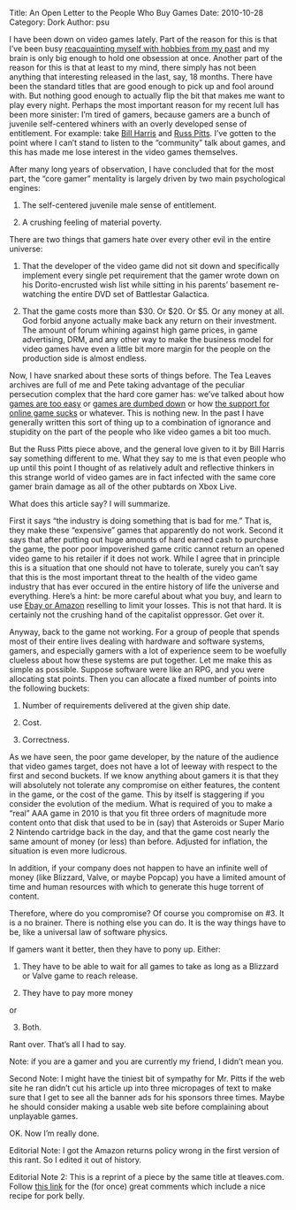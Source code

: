 Title: An Open Letter to the People Who Buy Games
Date: 2010-10-28
Category: Dork
Author: psu

I have been down on video games lately. Part of the reason for this is that I’ve been busy <a href="http://mutable-states.com/a-telescope-in-the-city.html">reacquainting myself with hobbies from my past</a> and my brain is only big enough to hold one obsession at once. Another part of the reason for this is that at least to my mind, there simply has not been anything that interesting released in the last, say, 18 months. There have been the standard titles that are good enough to pick up and fool around with. But nothing good enough to actually flip the bit that makes me want to play every night. Perhaps the most important reason for my recent lull has been more sinister: I’m tired of gamers, because gamers are a bunch of juvenile self-centered whiners with an overly developed sense of entitlement.  For example: take <a href="http://dubiousquality.blogspot.com/2010/10/open-letter-to-people-who-
make-games.html">Bill
Harris</a> and <a href="http://www.escapistmagazine.com/articles/view/columns/writersroom/8252
-Open-Letter-to-People-Who-Make-Games">Russ
Pitts</a>. I’ve gotten to the point where I can’t stand to listen to the “community” talk about games, and this has made me lose interest in the video games themselves.

After many long years of observation, I have concluded that for the most part, the “core gamer” mentality is largely driven by two main psychological engines:

1. The self-centered juvenile male sense of entitlement.

2. A crushing feeling of material poverty.

There are two things that gamers hate over every other evil in the entire universe:

1. That the developer of the video game did not sit down and specifically implement every single pet requirement that the gamer wrote down on his Dorito-encrusted wish list while sitting in his parents’ basement re-watching the entire DVD set of Battlestar Galactica.

2. That the game costs more than $30. Or $20. Or $5. Or any money at all. God forbid anyone actually make back any return on their investment. The amount of forum whining against high game prices, in game advertising, DRM, and any other way to make the business model for video games have even a little bit more margin for the people on the production side is almost endless.

Now, I have snarked about these sorts of things before. The Tea Leaves
archives are full of me and Pete taking advantage of the peculiar persecution
complex that the hard core gamer has: we&rsquo;ve talked about how <a href="http://tleaves.com/2007/08/15/hail-to-the-hard-core/">games are too
easy</a> or <a href="http://tleaves.com/2006/05/17/dumb-and-dumber/">games are
dumbed down</a> or how <a href="http://tleaves.com/2007/03/19/they-just-dont-
care/">the
support for online game sucks</a> or whatever. This is nothing new. In the past I have generally written
this sort of thing up to a combination of ignorance and stupidity on the part
of the people who like video games a bit too much.

But the Russ Pitts piece above, and the general love given to it by Bill Harris say something different to me. What they say to me is that even people who up until this point I thought of as relatively adult and reflective thinkers in this strange world of video games are in fact infected with the same core gamer brain damage as all of the other pubtards on Xbox Live.

What does this article say? I will summarize.

First it says “the industry is doing something that is bad for me.” That is, they make these “expensive” games that apparently do not work. Second it says that after putting out huge amounts of hard earned cash to purchase the game, the poor poor impoverished game critic cannot return an opened video game to his retailer if it does not work. While I agree that in principle this is a situation that one should not have to tolerate, surely you can’t say that this is the most important threat to the health of the video game industry that has ever occured in the entire history of life the universe and everything. Here’s a hint: be more careful about what you buy, and learn to use <a href="http://mutable-states.com/new-ratings-system.html">Ebay or Amazon</a> reselling to limit your losses. This is not that hard. It is certainly not the crushing hand of the capitalist oppressor. Get over it.

Anyway, back to the game not working. For a group of people that spends most of their entire lives dealing with hardware and software systems, gamers, and especially gamers with a lot of experience seem to be woefully clueless about how these systems are put together. Let me make this as simple as possible. Suppose software were like an RPG, and you were allocating stat points. Then you can allocate a fixed number of points into the following buckets:

1. Number of requirements delivered at the given ship date.

2. Cost.

3. Correctness.

As we have seen, the poor game developer, by the nature of the audience that video games target, does not have a lot of leeway with respect to the first and second buckets. If we know anything about gamers it is that they will absolutely not tolerate any compromise on either features, the content in the game, or the cost of the game. This by itself is staggering if you consider the evolution of the medium. What is required of you to make a “real” AAA game in 2010 is that you fit three orders of magnitude more content onto that disk that used to be in (say) that Asteroids or Super Mario 2 Nintendo cartridge back in the day, and that the game cost nearly the same amount of money (or less) than before. Adjusted for inflation, the situation is even more ludicrous.

In addition, if your company does not happen to have an infinite well of money (like Blizzard, Valve, or maybe Popcap) you have a limited amount of time and human resources with which to generate this huge torrent of content.

Therefore, where do you compromise? Of course you compromise on #3. It is a no brainer. There is nothing else you can do. It is the way things have to be, like a universal law of software physics.

If gamers want it better, then they have to pony up. Either:

1. They have to be able to wait for all games to take as long as a Blizzard or Valve game to reach release.

2. They have to pay more money

or

3. Both.

Rant over. That’s all I had to say.

Note: if you are a gamer and you are currently my friend, I didn’t mean you.

Second Note: I might have the tiniest bit of sympathy for Mr. Pitts if the web site he ran didn’t cut his article up into three micropages of text to make sure that I get to see all the banner ads for his sponsors three times. Maybe he should consider making a usable web site before complaining about unplayable games.

OK. Now I’m really done.

Editorial Note: I got the Amazon returns policy wrong in the first version of this rant. So I edited it out of history.

Editorial Note 2: This is a reprint of a piece by the same title at tleaves.com. Follow <a href="http://tleaves.com/2010/10/28/an-open-letter-to-the-people-who-buy-games/index.html">this link</a> for the (for once) great comments which include a nice recipe for pork belly.